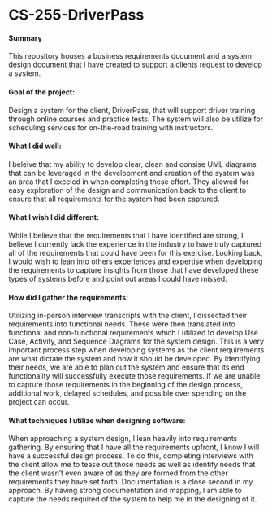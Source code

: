 # CS-255-DriverPass 

#### Summary 
This repository houses a business requirements document and a system design document that I have created to support a clients request to develop a system. 

#### Goal of the project: 
Design a system for the client, DriverPass, that will support driver training through online courses and practice tests. The system will also be utilize for scheduling services for on-the-road training with instructors. 

#### What I did well: 
I beleive that my ability to develop clear, clean and consise UML diagrams that can be leveraged in the development and creation of the system was an area that I exceled in when completing these effort. They allowed for easy exploration of the design and communication back to the client to ensure that all requirements for the system had been captured. 

#### What I wish I did different: 
While I believe that the requirements that I have identified are strong, I believe I currently lack the experience in the industry to have truly captured all of the requirements that could have been for this exercise. Looking back, I would wish to lean into others experiences and expertise when developing the requirements to capture insights from those that have developed these types of systems before and point out areas I could have missed. 

#### How did I gather the requirements: 
Utilizing in-person interview transcripts with the client, I dissected their requirements into functional needs. These were then translated into functional and non-functional requirements which I utilized to develop Use Case, Activity, and Sequence Diagrams for the system design. This is a very important process step when developing systems as the client requirements are what dictate the system and how it should be developed. By identifying their needs, we are able to plan out the system and ensure that its end functionality will successfully execute those requirements. If we are unable to capture those requirements in the beginning of the design process, additional work, delayed schedules, and possible over spending on the project can occur.  

#### What techniques I utilize when designing software: 
When approaching a system design, I lean heavily into requirements gathering. By ensuring that I have all the requirements upfront, I know I will have a successful design process. To do this, completing interviews with the client allow me to tease out those needs as well as identify needs that the client wasn’t even aware of as they are formed from the other requirements they have set forth. Documentation is a close second in my approach. By having strong documentation and mapping, I am able to capture the needs required of the system to help me in the designing of it. 
